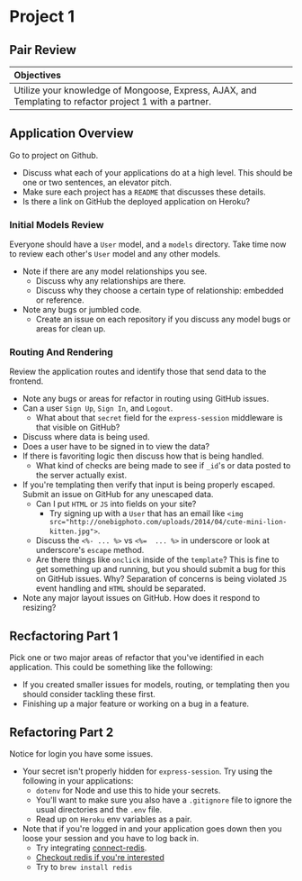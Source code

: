 # Project 1
## Pair Review


| Objectives |
| :--- | 
| Utilize your knowledge of Mongoose, Express, AJAX, and Templating to refactor project 1 with a partner. |

## Application Overview

Go to project on Github. 

* Discuss what each of your applications do at a high level. This should be one or two sentences, an elevator pitch. 
* Make sure each project has a `README` that discusses these details. 
* Is there a link on GitHub the deployed application on Heroku?

### Initial Models Review

Everyone should have a `User` model, and a `models` directory. Take time now to review each other's `User` model and any other models. 

* Note if there are any model relationships you see.
	* Discuss why any relationships are there.
	* Discuss why they choose a certain type of relationship: embedded or reference.
* Note any bugs or jumbled code.
	* Create an issue on each repository if you discuss any model bugs or areas for clean up.

### Routing And Rendering

Review the application routes and identify those that send data to the frontend. 

* Note any bugs or areas for refactor in routing using GitHub issues.
* Can a user `Sign Up`, `Sign In`, and `Logout`.
	* What about that `secret` field for the `express-session` middleware is that visible on GitHub? 
* Discuss where data is being used. 
* Does a user have to be signed in to view the data?
* If there is favoriting logic then discuss how that is being handled. 
	* What kind of checks are being made to see if `_id`'s or data posted to the server actually exist.
* If you're templating then verify that input is being properly escaped. Submit an issue on GitHub for any unescaped data.
	* Can I put `HTML` or `JS` into fields on your site?
		* Try signing up with a `User` that has an email like `<img src="http://onebigphoto.com/uploads/2014/04/cute-mini-lion-kitten.jpg">`.
	* Discuss the `<%- ... %>` vs `<%=  ... %>` in underscore or look at underscore's `escape` method.
	* Are there things like `onclick` inside of the `template`? This is fine to get something up and running, but you should submit a bug for this on GitHub issues. Why? Separation of concerns is being violated `JS` event handling and `HTML` should be separated.
* Note any major layout issues on GitHub. How does it respond to resizing?
	
## Recfactoring Part 1

Pick one or two major areas of refactor that you've identified in each application. This could be something like the following:

* If you created smaller issues for models, routing, or templating then you should consider tackling these first.
* Finishing up a major feature or working on a bug in a feature.

## Refactoring Part 2

Notice for login you have some issues.

* Your secret isn't properly hidden for `express-session`. Try using the following in your applications:
	* `dotenv` for Node and use this to hide your secrets.
	* You'll want to make sure you also have a `.gitignore` file to ignore the usual directories and the `.env` file.
	* Read up on `Heroku` env variables as a pair.
* Note that if you're logged in and your application goes down then you loose your session and  you have to log back in.
	* Try integrating [connect-redis](https://github.com/tj/connect-redis). 
	* [Checkout redis if you're interested](http://try.redis.io/)
	* Try to `brew install redis`